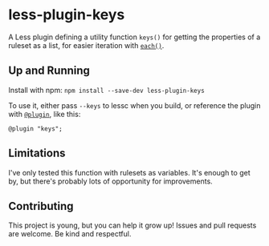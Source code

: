 # less-plugin-keys

A Less plugin defining a utility function `keys()` for getting the properties of
a ruleset as a list, for easier iteration with
[`each()`](http://lesscss.org/functions/#list-functions-each).

## Up and Running

Install with npm: `npm install --save-dev less-plugin-keys`

To use it, either pass `--keys` to lessc when you build, or reference the plugin
with [`@plugin`](http://lesscss.org/features/#plugin-atrules-feature), like
this:

```@plugin "keys";```

## Limitations

I've only tested this function with rulesets as variables.  It's enough to get
by, but there's probably lots of opportunity for improvements.

## Contributing

This project is young, but you can help it grow up!  Issues and pull requests
are welcome.  Be kind and respectful.
